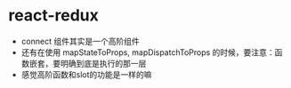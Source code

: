 
# react-redux

* connect 组件其实是一个高阶组件
* 还有在使用 mapStateToProps, mapDispatchToProps 的时候，要注意：函数嵌套，要明确到底是执行的那一层
* 感觉高阶函数和slot的功能是一样的嘛